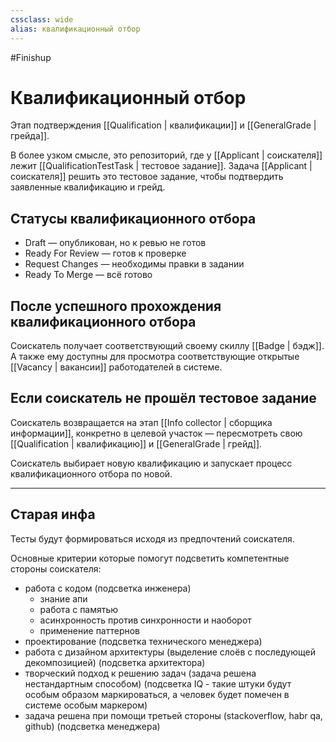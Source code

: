 ```yaml
---
cssclass: wide
alias: квалификационный отбор
---
```


#Finishup 

# Квалификационный отбор

Этап подтверждения [[Qualification | квалификации]] и [[GeneralGrade  | грейда]]. 

В более узком смысле, это репозиторий, где у [[Applicant | соискателя]] лежит [[QualificationTestTask | тестовое задание]]. Задача [[Applicant | соискателя]] решить это тестовое задание, чтобы подтвердить заявленные квалификацию и грейд. 


## Статусы квалификационного отбора

- Draft — опубликован, но к ревью не готов
- Ready For Review — готов к проверке
- Request Changes — необходимы правки в задании
- Ready To Merge — всё готово

## После успешного прохождения квалификационного отбора

Соискатель получает соответствующий своему скиллу [[Badge | бэдж]]. А также ему доступны для просмотра соответствующие открытые [[Vacancy | вакансии]] работодателей в системе. 

## Если соискатель не прошёл тестовое задание 

Соискатель возвращается на этап [[Info collector | сборщика информации]], конкретно в целевой участок — пересмотреть свою [[Qualification | квалификацию]] и [[GeneralGrade | грейд]].

Соискатель выбирает новую квалификацию и запускает процесс квалификационного отбора по новой. 


---

## Старая инфа

Тесты будут формироваться исходя из предпочтений соискателя.

Основные критерии которые помогут подсветить компетентные стороны соискателя:
- работа с кодом (подсветка инженера)
	- знание апи
	- работа с памятью
	- асинхронность против синхронности и наоборот
	- применение паттернов
- проектирование (подсветка технического менеджера)
- работа с дизайном архитектуры (выделение слоёв с последующей декомпозицией) (подсветка архитектора)
- творческий подход к решению задач (задача решена нестандартным способом) (подсветка IQ -  такие штуки будут особым образом маркироваться, а человек будет помечен в системе особым маркером)
- задача решена при помощи третьей стороны (stackoverflow, habr qa, github) (подсветка менеджера)